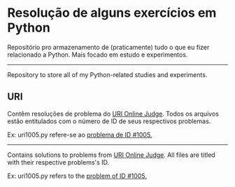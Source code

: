# Resolução de alguns exercícios em Python

Repositório pro armazenamento de (praticamente) tudo o que eu fizer relacionado a Python. Mais focado em estudo e experimentos.

-------------------

Repository to store all of my Python-related studies and experiments.


## URI 

Contêm resoluções de problema do [URI Online Judge](https://www.urionlinejudge.com.br/judge/pt). Todos os arquivos estão entitulados com o número de ID de seus respectivos problemas.

Ex: uri1005.py refere-se ao [problema de ID #1005.](https://www.urionlinejudge.com.br/judge/pt/problems/view/1005)

-----------------

Contains solutions to problems from [URI Online Judge](https://www.urionlinejudge.com.br/judge/pt). All files are titled with their respective problems's ID.

Ex: uri1005.py refers to the [problem of ID #1005.](https://www.urionlinejudge.com.br/judge/pt/problems/view/1005)
